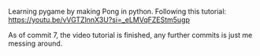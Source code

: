 Learning pygame by making Pong in python.
Following this tutorial: https://youtu.be/vVGTZlnnX3U?si=_eLMVqFZEStm5ugp

As of commit 7, the video tutorial is finished, any further commits is just me messing around.